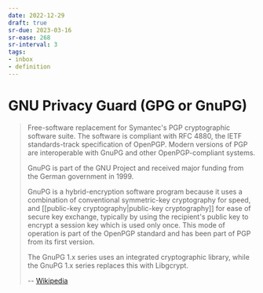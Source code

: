 ```yaml
---
date: 2022-12-29
draft: true
sr-due: 2023-03-16
sr-ease: 268
sr-interval: 3
tags:
- inbox
- definition
---
```


# GNU Privacy Guard (GPG or GnuPG)

> Free-software replacement for Symantec's PGP cryptographic software suite. The
> software is compliant with RFC 4880, the IETF standards-track specification of
> OpenPGP. Modern versions of PGP are interoperable with GnuPG and other
> OpenPGP-compliant systems.
>
> GnuPG is part of the GNU Project and received major funding from the German
> government in 1999.
>
> GnuPG is a hybrid-encryption software program because it uses a combination of
> conventional symmetric-key cryptography for speed, and
> [[public-key cryptography|public-key cryptography]]
> for ease of secure key exchange, typically by using the recipient's public key
> to encrypt a session key which is used only once. This mode of operation is
> part of the OpenPGP standard and has been part of PGP from its first version.
>
> The GnuPG 1.x series uses an integrated cryptographic library, while the GnuPG
> 1.x series replaces this with Libgcrypt.
>
> -- [Wikipedia](https://en.wikipedia.org/wiki/GNU_Privacy_Guard)